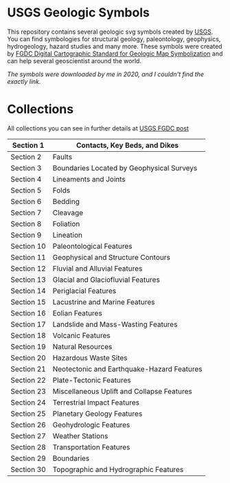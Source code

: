 # USGS Geologic Symbols

This repository contains several geologic svg symbols created by [USGS](https://www.usgs.gov). You
can find symbologies for structural geology, paleontology, geophysics, hydrogeology, hazard studies and
many more.
These symbols were created by [FGDC Digital Cartographic Standard for Geologic Map Symbolization](https://ngmdb.usgs.gov/fgdc_gds/geolsymstd.php)
and can help several geoscientist around the world.

*The symbols were downloaded by me in 2020, and I couldn't find the exactly link.* 

# Collections

All collections you can see in further details at [USGS FGDC post](https://pubs.usgs.gov/tm/2006/11A02/)

|Section 1 | Contacts, Key Beds, and Dikes|
|----------|-------------------------------|
|Section 2 | Faults|
|Section 3 | Boundaries Located by Geophysical Surveys|
|Section 4 | Lineaments and Joints|
|Section 5 | Folds|
|Section 6 | Bedding|
|Section 7 | Cleavage|
|Section 8 | Foliation|
|Section 9 | Lineation|
|Section 10|  Paleontological Features|
|Section 11|  Geophysical and Structure Contours|
|Section 12|  Fluvial and Alluvial Features|
|Section 13|  Glacial and Glaciofluvial Features|
|Section 14|  Periglacial Features|
|Section 15|  Lacustrine and Marine Features|
|Section 16|  Eolian Features|
|Section 17|  Landslide and Mass-Wasting Features|
|Section 18|  Volcanic Features|
|Section 19|  Natural Resources|
|Section 20|  Hazardous Waste Sites|
|Section 21|  Neotectonic and Earthquake-Hazard Features|
|Section 22|  Plate-Tectonic Features|
|Section 23|  Miscellaneous Uplift and Collapse Features|
|Section 24|  Terrestrial Impact Features|
|Section 25|  Planetary Geology Features|
|Section 26|  Geohydrologic Features|
|Section 27|  Weather Stations
|Section 28|  Transportation Features|
|Section 29|  Boundaries|
|Section 30|  Topographic and Hydrographic Features|